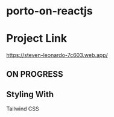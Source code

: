 # porto-on-reactjs

# Project Link
https://steven-leonardo-7c603.web.app/

## ON PROGRESS

## Styling With
 Tailwind CSS